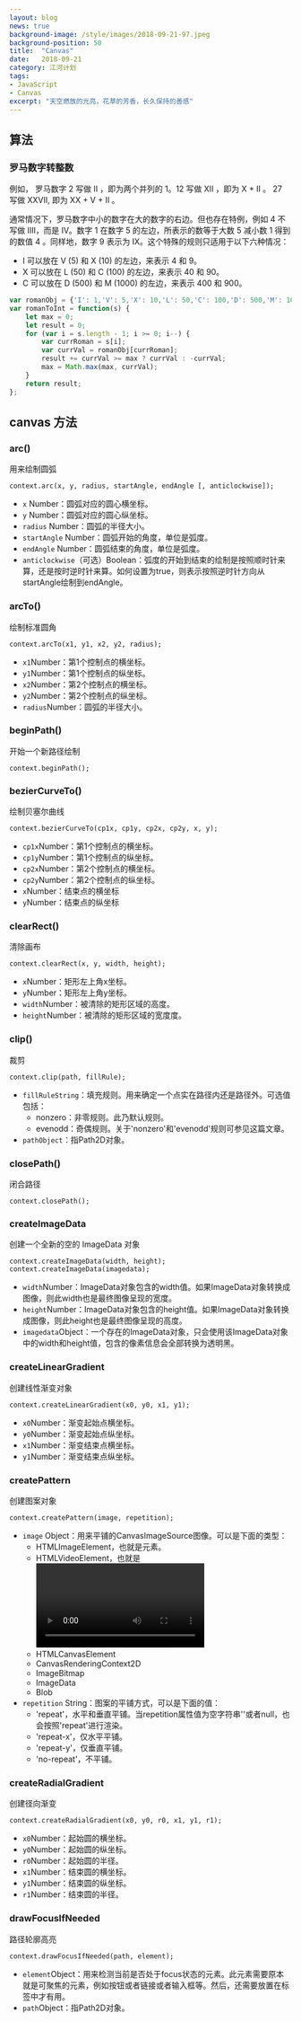 ```yaml
---
layout: blog
news: true
background-image: /style/images/2018-09-21-97.jpeg
background-position: 50
title:  "Canvas"
date:   2018-09-21
category: 江河计划
tags:
- JavaScript
- Canvas
excerpt: "天空燃放的光亮，花草的芳香，长久保持的善感"
---
```


## 算法
### 罗马数字转整数

例如， 罗马数字 2 写做 II ，即为两个并列的 1。12 写做 XII ，即为 X + II 。 27 写做  XXVII, 即为 XX + V + II 。

通常情况下，罗马数字中小的数字在大的数字的右边。但也存在特例，例如 4 不写做 IIII，而是 IV。数字 1 在数字 5 的左边，所表示的数等于大数 5 减小数 1 得到的数值 4 。同样地，数字 9 表示为 IX。这个特殊的规则只适用于以下六种情况：

- I 可以放在 V (5) 和 X (10) 的左边，来表示 4 和 9。
- X 可以放在 L (50) 和 C (100) 的左边，来表示 40 和 90。 
- C 可以放在 D (500) 和 M (1000) 的左边，来表示 400 和 900。

``` javascript
var romanObj = {'I': 1,'V': 5,'X': 10,'L': 50,'C': 100,'D': 500,'M': 1000};
var romanToInt = function(s) {
    let max = 0;
    let result = 0;
    for (var i = s.length - 1; i >= 0; i--) {
        var currRoman = s[i];
        var currVal = romanObj[currRoman];
        result += currVal >= max ? currVal : -currVal;
        max = Math.max(max, currVal);
    }
    return result;
};
```

## canvas 方法

### arc()

用来绘制圆弧

```
context.arc(x, y, radius, startAngle, endAngle [, anticlockwise]);
```

- `x` Number：圆弧对应的圆心横坐标。
- `y` Number：圆弧对应的圆心纵坐标。
- `radius` Number：圆弧的半径大小。
- `startAngle` Number：圆弧开始的角度，单位是弧度。
- `endAngle` Number：圆弧结束的角度，单位是弧度。
- `anticlockwise`（可选）Boolean：弧度的开始到结束的绘制是按照顺时针来算，还是按时逆时针来算。如何设置为true，则表示按照逆时针方向从startAngle绘制到endAngle。

### arcTo()

绘制标准圆角

```
context.arcTo(x1, y1, x2, y2, radius);
```

- `x1`Number：第1个控制点的横坐标。
- `y1`Number：第1个控制点的纵坐标。
- `x2`Number：第2个控制点的横坐标。
- `y2`Number：第2个控制点的纵坐标。
- `radius`Number：圆弧的半径大小。

### beginPath()

开始一个新路径绘制

```
context.beginPath();
```

### bezierCurveTo()

绘制贝塞尔曲线

```
context.bezierCurveTo(cp1x, cp1y, cp2x, cp2y, x, y);
```

- `cp1x`Number：第1个控制点的横坐标。
- `cp1y`Number：第1个控制点的纵坐标。
- `cp2x`Number：第2个控制点的横坐标。
- `cp2y`Number：第2个控制点的纵坐标。
- `x`Number：结束点的横坐标
- `y`Number：结束点的纵坐标

### clearRect()

清除画布

```
context.clearRect(x, y, width, height);
```

- `x`Number：矩形左上角x坐标。
- `y`Number：矩形左上角y坐标。
- `width`Number：被清除的矩形区域的高度。
- `height`Number：被清除的矩形区域的宽度度。

### clip()

裁剪

```
context.clip(path, fillRule);
```

- `fillRuleString`：填充规则。用来确定一个点实在路径内还是路径外。可选值包括：
    - nonzero：非零规则。此乃默认规则。
    - evenodd：奇偶规则。关于'nonzero'和'evenodd'规则可参见这篇文章。
- `pathObject`：指Path2D对象。

### closePath()

闭合路径

```
context.closePath();
```

### createImageData

创建一个全新的空的 ImageData 对象

```
context.createImageData(width, height); 
context.createImageData(imagedata);
```

- `width`Number：ImageData对象包含的width值。如果ImageData对象转换成图像，则此width也是最终图像呈现的宽度。
- `height`Number：ImageData对象包含的height值。如果ImageData对象转换成图像，则此height也是最终图像呈现的高度。
- `imagedata`Object：一个存在的ImageData对象，只会使用该ImageData对象中的width和height值，包含的像素信息会全部转换为透明黑。

### createLinearGradient

创建线性渐变对象

```
context.createLinearGradient(x0, y0, x1, y1);
```

- `x0`Number：渐变起始点横坐标。
- `y0`Number：渐变起始点纵坐标。
- `x1`Number：渐变结束点横坐标。
- `y1`Number：渐变结束点纵坐标。

### createPattern

创建图案对象

```
context.createPattern(image, repetition);
```

- `image` Object：用来平铺的CanvasImageSource图像。可以是下面的类型：
    - HTMLImageElement，也就是<img>元素。
    - HTMLVideoElement，也就是<video>元素，例如捕获摄像头视频产生的图像信息。
    - HTMLCanvasElement
    - CanvasRenderingContext2D
    - ImageBitmap
    - ImageData
    - Blob
- `repetition` String：图案的平铺方式，可以是下面的值：
    - 'repeat'，水平和垂直平铺。当repetition属性值为空字符串''或者null，也会按照'repeat'进行渲染。
    - 'repeat-x'，仅水平平铺。
    - 'repeat-y'，仅垂直平铺。
    - 'no-repeat'，不平铺。

### createRadialGradient

创建径向渐变

```
context.createRadialGradient(x0, y0, r0, x1, y1, r1);
```

- `x0`Number：起始圆的横坐标。
- `y0`Number：起始圆的纵坐标。
- `r0`Number：起始圆的半径。
- `x1`Number：结束圆的横坐标。
- `y1`Number：结束圆的纵坐标。
- `r1`Number：结束圆的半径。

### drawFocusIfNeeded

路径轮廓高亮

```
context.drawFocusIfNeeded(path, element);
```

- `element`Object：用来检测当前是否处于focus状态的元素。此元素需要原本就是可聚焦的元素，例如按钮或者链接或者输入框等。然后，还需要放置在<canvas>标签中才有用。
- `path`Object：指Path2D对象。
